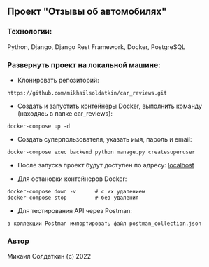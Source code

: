 ## Проект "Отзывы об автомобилях"

### Технологии:

Python, Django, Django Rest Framework, Docker, PostgreSQL

### Развернуть проект на локальной машине:

- Клонировать репозиторий:
```
https://github.com/mikhailsoldatkin/car_reviews.git
```

- Создать и запустить контейнеры Docker, выполнить команду (находясь в папке car_reviews):
```
docker-compose up -d
```

- Создать суперпользователя, указать имя, пароль и email:
```
docker-compose exec backend python manage.py createsuperuser
```

- После запуска проект будут доступен по адресу: [localhost](http://localhost:8000)


- Для остановки контейнеров Docker:
```
docker-compose down -v      # с их удалением
docker-compose stop         # без удаления
```

- Для тестирования API через Postman:
```
в коллекции Postman импортировать файл postman_collection.json
```

### Автор

Михаил Солдаткин (c) 2022
